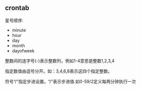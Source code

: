 ## crontab

星号顺序: 

- minute 
- hour 
- day 
- month 
- dayofweek

整数间的连字号(-)表示整数列，例如1-4意思是整数1,2,3,4

指定数值由逗号分开。如：3,4,6,8表示这四个指定整数。

符号“/”指定步进设置。“/<interger>”表示步进值.如0-59/2定义每两分钟执行一次
 